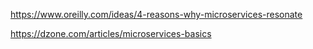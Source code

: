 
https://www.oreilly.com/ideas/4-reasons-why-microservices-resonate

https://dzone.com/articles/microservices-basics